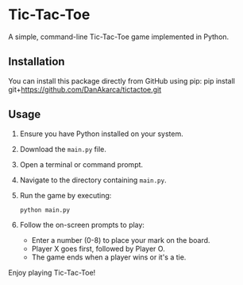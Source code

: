# Tic-Tac-Toe

A simple, command-line Tic-Tac-Toe game implemented in Python.

## Installation

You can install this package directly from GitHub using pip:
pip install git+https://github.com/DanAkarca/tictactoe.git

## Usage

1. Ensure you have Python installed on your system.
2. Download the `main.py` file.
3. Open a terminal or command prompt.
4. Navigate to the directory containing `main.py`.
5. Run the game by executing:
   ```
   python main.py
   ```

6. Follow the on-screen prompts to play:
   - Enter a number (0-8) to place your mark on the board.
   - Player X goes first, followed by Player O.
   - The game ends when a player wins or it's a tie.

Enjoy playing Tic-Tac-Toe!